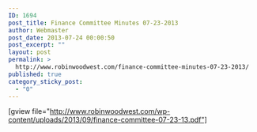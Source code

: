 ```yaml
---
ID: 1694
post_title: Finance Committee Minutes 07-23-2013
author: Webmaster
post_date: 2013-07-24 00:00:50
post_excerpt: ""
layout: post
permalink: >
  http://www.robinwoodwest.com/finance-committee-minutes-07-23-2013/
published: true
category_sticky_post:
  - "0"
---
```

[gview file="http://www.robinwoodwest.com/wp-content/uploads/2013/09/finance-committee-07-23-13.pdf"]